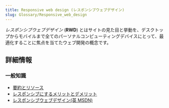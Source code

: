 ```yaml
---
title: Responsive web design (レスポンシブウェブデザイン)
slug: Glossary/Responsive_web_design
---
```

_レスポンシブウェブデザイン_ (**RWD**) とはサイトの見た目と挙動を、デスクトップからモバイルまで全てのパーソナルコンピューティングデバイスにとって、最適化することに焦点を当てたウェブ開発の概念です。

## 詳細情報

### 一般知識

- [要約とリソース](/ja/docs/Web_Development/Responsive_Web_design)
- [レスポンシブにするメリットとデメリット](/ja/docs/Web_Development/Mobile/Responsive_design)
- [レスポンシブウェブデザイン(英 MSDN)](http://msdn.microsoft.com/en-us/magazine/hh653584.aspx)
